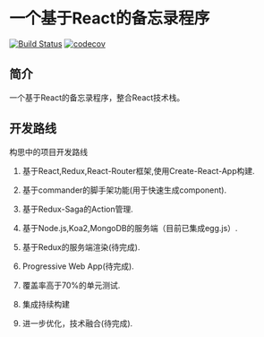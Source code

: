 # 一个基于React的备忘录程序

[![Build Status](https://travis-ci.org/Dead-Blue/memo.svg?branch=master)](https://travis-ci.org/Dead-Blue/memo) [![codecov](https://codecov.io/gh/Dead-Blue/memo/branch/master/graph/badge.svg)](https://codecov.io/gh/Dead-Blue/memo)

## 简介

一个基于React的备忘录程序，整合React技术栈。

## 开发路线

构思中的项目开发路线

1. 基于React,Redux,React-Router框架,使用Create-React-App构建.

1. 基于commander的脚手架功能(用于快速生成component).

1. 基于Redux-Saga的Action管理.

1. 基于Node.js,Koa2,MongoDB的服务端（目前已集成egg.js）.

1. 基于Redux的服务端渲染(待完成).

1. Progressive Web App(待完成).

1. 覆盖率高于70%的单元测试.

1. 集成持续构建

1. 进一步优化，技术融合(待完成).